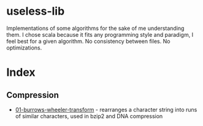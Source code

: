 # useless-lib

Implementations of some algorithms for the sake of me understanding them. I chose scala because it fits any programming style and paradigm, I feel best for a given algorithm. No consistency between files. No optimizations.

# Index

## Compression

 - [01-burrows-wheeler-transform](01-burrows-wheeler-transform) - rearranges a character string into runs of similar characters, used in bzip2 and DNA compression
